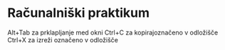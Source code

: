 # Računalniški praktikum
Alt+Tab za prklapljanje med okni
Ctrl+C za kopirajoznačeno v odložišče
Ctrl+X za izreži označeno v odložišče
